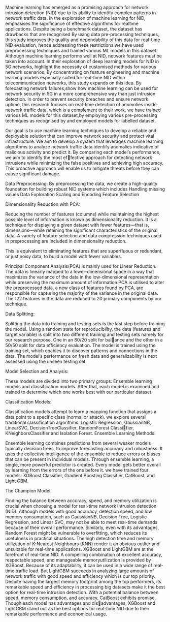 Machine learning has emerged as a promising approach for network intrusion detection (NID) due to its ability to identify complex patterns in network traffic data. In the exploration of machine learning for NID, emphasises the significance of effective algorithms for realtime applications. Despite being a benchmark dataset,
the dataset has drawbacks that are recognised  By using data pre-processing techniques, this study improves the quality and dependability of this data for real-time NID evaluation,
hence addressing these restrictions.we have used preprocessing techniques and trained various ML models in this dataset. Although machine learning performs well at NID, network features must be taken into account.
In their exploration of deep learning models for NID in 5G networks, highlight the necessity of customised methods for various network scenarios. By concentrating on feature engineering and machine learning models especially suited for real-time NID within telecommunication networks, this study expands on this idea.
By forecasting network failures,show how machine learning can be used for network security in 5G in a more comprehensive way than just intrusion detection.
In order to prevent security breaches and ensure network uptime, this research focuses on real-time detection of anomolies inside network traffic data, which is a complement to their work. we have trained various ML
models for this dataset,by employing various pre-processing techniques as recognised by and employed  models  for labelled dataset.

Our goal is to use machine learning techniques to develop a reliable and deployable solution that can improve network security and protect vital infrastructure. We aim to develop a
system that leverages machine learning algorithms to analyze network traffic data identify anomalies indicative of malicious activity and predict it. By comparing each
model’s performance, we aim to identify the most effective approach for detecting network intrusions while minimizing the false positives and achieving high accuracy. This proactive approach will enable us to mitigate
threats before they can cause significant damage.

Data Preprocessing:
By preprocessing the data, we create a high-quality foundation for building robust NID systems which includes
              Handling missing values
              Data Exploration
              Scaling and Encoding
              Feature Selection

Dimensionality Reduction with PCA:

Reducing the number of features (columns) while maintaining the highest possible level of information is known as dimensionality reduction. It is a technique for displaying a given dataset with fewer features—that
is, dimensions—while retaining the significant characteristics of the original data. A variety of feature selection and data compression techniques used in preprocessing are included in dimensionality reduction.

This is equivalent to eliminating features that are superfluous or redundant, or just noisy data, to build a model with fewer variables.

Principal Component Analysis(PCA) is mainly used for Linear Reduction. The data is linearly mapped to a lower-dimensional space in a way that maximizes the variance of the data in the low-dimensional representation while preserving the maximum amount of
information.PCA is utilised to alter the preprocessed data. a new class of features found by PCA, are responsible for capturing the majority of the variance in the original data. The
122 features in the data are reduced to 20 primary components by our technique.

Data Splitting: 

Splitting the data into training and testing sets is the last step before training the model. Using a random state for reproducibility, the data (features and target variable) is
split into two different training and testing sets namely for our research purpose. One in an 80/20 split for balance and the other in a 50/50 split for data efficiency evaluation. The model is trained using the training set,
which enables it to discover patterns and connections in the data. The model’s performance on fresh data and generalizability is next assessed using the unseen testing set.


Model Selection and Analysis:

These models are divided into two primary groups: Ensemble learning models and classification models.
After that, each model is examined and trained to determine which one works best with our particular dataset.

Classification Models:

Classification models attempt to learn a mapping function that assigns a data point to a specific class (normal or attack).
we explore several traditional classification algorithms:
Logistic Regression, GaussianNB, LinearSVC, DecisionTreeClassifier, RandomForest Classifier, KNeighborsClassifier and Isolation Forest.
Ensemble Learning Methods:

Ensemble learning combines predictions from several weaker models typically decision trees, to improve forecasting accuracy and robustness. It uses the collective intelligence of the ensemble to reduce errors or biases that can be present in individual models. Through
ensemble learning, a single, more powerful predictor is created. Every model gets better overall by learning from the errors of the one before it. 
we have trained four
models: XGBoost Classifier, Gradient Boosting Classifier, CatBoost, and Light GBM.

The Champion Model:

Finding the balance between accuracy, speed, and memory utilization is crucial when choosing a model for real-time network intrusion detection (NID). Although models with good accuracy, detection speed,
and low memory consumption, such as GaussianNB, Decision Tree, Logistic Regression, and Linear SVC, may not be able to meet real-time demands because of their overall performance. Similarly, even with its
advantages, Random Forest might be vulnerable to overfitting, which reduces its usefulness in practical situations. The high detection time and memory utilization of K-Nearest Neighbours (KNN) render it an
obvious outlier and unsuitable for real-time applications.
XGBoost and LightGBM are at the forefront of real-time NID. A compelling combination of excellent accuracy, respectable speed, and manageable memoryutilization is provided by XGBoost. Because of its
adaptability, it can be used in a wide range of real-time traffic load. But LightGBM succeeds in analyzing large amounts of network traffic with good speed and efficiency which is our top priority. Despite having the
largest memory footprint among the top performers, its remarkable speed and efficiency in processing big datasets make it the best option for real-time intrusion detection. With a potential balance between speed,
memory consumption, and accuracy, CatBoost exhibits promise. Though each model has advantages and disadvantages, XGBoost and LightGBM stand out as the best options for real-time NID due to their remarkable
performance and economical usage.
